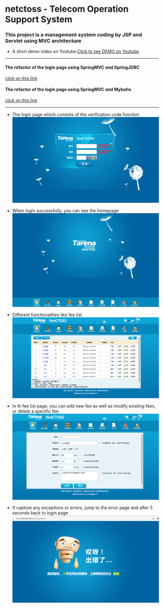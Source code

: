 netctoss - Telecom Operation Support System
===

### This project is a management system coding by JSP and Servlet using MVC architecture
* A short demo video on Youtube:[Click to see DEMO on Youtube](https://www.youtube.com/watch?v=Ep8QZnTCV7E)  

****
#### The refactor of the login page using SpringMVC and SpringJDBC
[click on this link](https://github.com/lywme/netctossSpringMVC)  

#### The refactor of the login page using SpringMVC and Mybatis
[click on this link](https://github.com/lywme/netctoss_sm)  

****
* The login page which consists of the verification code function
![](https://github.com/lywme/netctoss/raw/master/src/main/webapp/images/login.png)  

* When login successfully, you can see the homepage
![](https://github.com/lywme/netctoss/raw/master/src/main/webapp/images/homepage.png)  

* Different functionalities like fee list
![](https://github.com/lywme/netctoss/raw/master/src/main/webapp/images/feelist.png)  

* In th fee list page, you can add new fee as well as modify existing fees, or delete a specific fee
![](https://github.com/lywme/netctoss/raw/master/src/main/webapp/images/addfee.png)  

* If capture any exceptions or errors, jump to the error page and after 5 seconds back to login page
![](https://github.com/lywme/netctoss/raw/master/src/main/webapp/images/error.png)  

